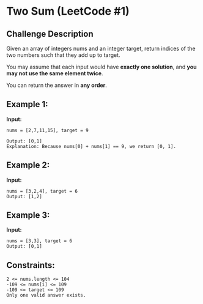# Two Sum (LeetCode #1)

## Challenge Description

Given an array of integers nums and an integer target, return indices of the two numbers such that they add up to target.

You may assume that each input would have **exactly one solution**, and **you may not use the same element twice**.

You can return the answer in **any order**.

 

## Example 1:

**Input:** 

```text
nums = [2,7,11,15], target = 9

Output: [0,1]
Explanation: Because nums[0] + nums[1] == 9, we return [0, 1].

```

## Example 2:

**Input:** 
```text
nums = [3,2,4], target = 6
Output: [1,2]
```

## Example 3:

**Input:**
```text
nums = [3,3], target = 6
Output: [0,1]

```

## Constraints:

```text
2 <= nums.length <= 104
-109 <= nums[i] <= 109
-109 <= target <= 109
Only one valid answer exists.

